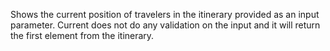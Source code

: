 Shows the current position of travelers in the itinerary provided as an input parameter. Current does not do any validation on the input and it will return the first element from the itinerary.